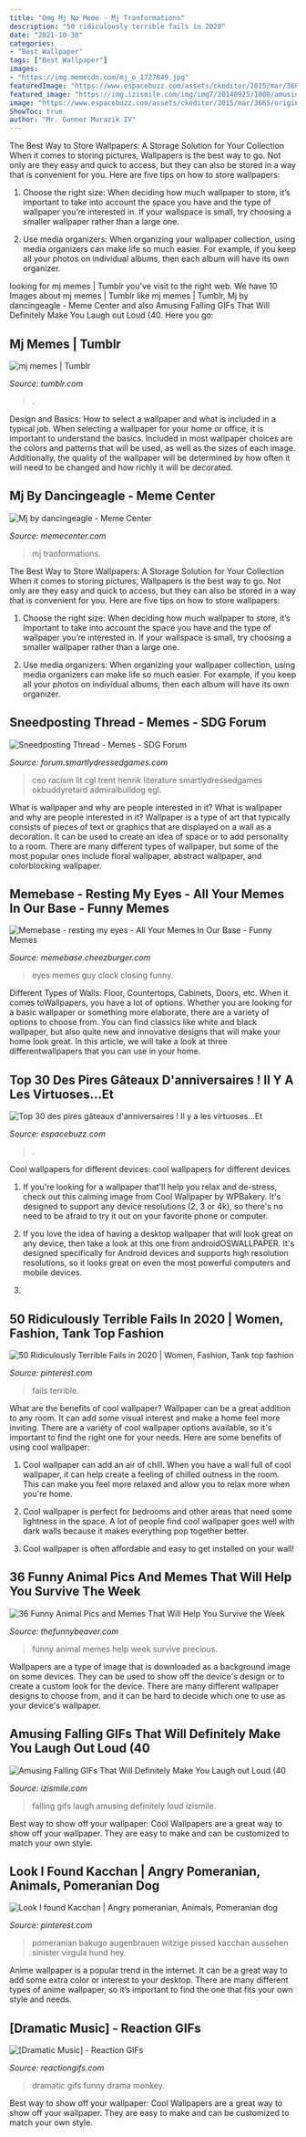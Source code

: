 ```yaml
---
title: "Omg Mj No Meme - Mj Tranformations"
description: "50 ridiculously terrible fails in 2020"
date: "2021-10-30"
categories:
- "Best Wallpaper"
tags: ["Best Wallpaper"]
images:
- "https://img.memecdn.com/mj_o_1727849.jpg"
featuredImage: "https://www.espacebuzz.com/assets/ckeditor/2015/mar/3665/originale/740_espacebuzz55127e33430a8.jpg"
featured_image: "https://img.izismile.com/img/img7/20140925/1000/amusing_falling_gifs_that_will_definitely_make_you_laugh_out_loud_19.gif"
image: "https://www.espacebuzz.com/assets/ckeditor/2015/mar/3665/originale/740_espacebuzz55127e33430a8.jpg"
ShowToc: true
author: "Mr. Gunner Murazik IV"
---
```



The Best Way to Store Wallpapers: A Storage Solution for Your Collection
When it comes to storing pictures, Wallpapers is the best way to go. Not only are they easy and quick to access, but they can also be stored in a way that is convenient for you. Here are five tips on how to store wallpapers:
1) Choose the right size: When deciding how much wallpaper to store, it’s important to take into account the space you have and the type of wallpaper you’re interested in. If your wallspace is small, try choosing a smaller wallpaper rather than a large one.

2) Use media organizers: When organizing your wallpaper collection, using media organizers can make life so much easier. For example, if you keep all your photos on individual albums, then each album will have its own organizer.

	

		
looking for mj memes | Tumblr you've visit to the right web. We have 10 Images about mj memes | Tumblr like mj memes | Tumblr, Mj by dancingeagle - Meme Center and also Amusing Falling GIFs That Will Definitely Make You Laugh out Loud (40. Here you go:
		
    
## Mj Memes | Tumblr

<img loading=lazy src="https://66.media.tumblr.com/c312439645936e868b7f64c18aa54f69/tumblr_pt7pogstvm1tfk5ogo10_500.jpg" onerror="this.onerror=null;this.src='https://tse2.mm.bing.net/th?id=OIP.Ct9eXV7CUGgwRld7o1T13QHaHa&amp;pid=15.1';" alt="mj memes | Tumblr">

_Source: tumblr.com_

>. 

	

Design and Basics: How to select a wallpaper and what is included in a typical job.
When selecting a wallpaper for your home or office, it is important to understand the basics. Included in most wallpaper choices are the colors and patterns that will be used, as well as the sizes of each image. Additionally, the quality of the wallpaper will be determined by how often it will need to be changed and how richly it will be decorated.

    
## Mj By Dancingeagle - Meme Center

<img loading=lazy src="https://img.memecdn.com/mj_o_1727849.jpg" onerror="this.onerror=null;this.src='https://tse4.mm.bing.net/th?id=OIP.8l_YTw-tDMV2a5205oyYAQHaHi&amp;pid=15.1';" alt="Mj by dancingeagle - Meme Center">

_Source: memecenter.com_

>mj tranformations. 

	

The Best Way to Store Wallpapers: A Storage Solution for Your Collection
When it comes to storing pictures, Wallpapers is the best way to go. Not only are they easy and quick to access, but they can also be stored in a way that is convenient for you. Here are five tips on how to store wallpapers:
1) Choose the right size: When deciding how much wallpaper to store, it’s important to take into account the space you have and the type of wallpaper you’re interested in. If your wallspace is small, try choosing a smaller wallpaper rather than a large one.

2) Use media organizers: When organizing your wallpaper collection, using media organizers can make life so much easier. For example, if you keep all your photos on individual albums, then each album will have its own organizer.

    
## Sneedposting Thread - Memes - SDG Forum

<img loading=lazy src="https://cdn.smartlydressedgames.com/optimized/3X/c/7/c75dd117292018bc8c125cd353b10af7e8e6103f_2_1000x1000.jpeg" onerror="this.onerror=null;this.src='https://tse2.mm.bing.net/th?id=OIP.x_3GaK1ymxw-jIZ1O0zsiQHaHa&amp;pid=15.1';" alt="Sneedposting Thread - Memes - SDG Forum">

_Source: forum.smartlydressedgames.com_

>ceo racism lit cgl trent henrik literature smartlydressedgames okbuddyretard admiralbulldog egl. 

	

What is wallpaper and why are people interested in it?
What is wallpaper and why are people interested in it?
Wallpaper is a type of art that typically consists of pieces of text or graphics that are displayed on a wall as a decoration. It can be used to create an idea of space or to add personality to a room. There are many different types of wallpaper, but some of the most popular ones include floral wallpaper, abstract wallpaper, and colorblocking wallpaper.

    
## Memebase - Resting My Eyes - All Your Memes In Our Base - Funny Memes

<img loading=lazy src="https://i.chzbgr.com/original/9260679680/h963367C9/the-guy-closing-his-eyes-above-a-pic-of-the-guy-opening-his-eyes-again-and-the-clock-reading-820am" onerror="this.onerror=null;this.src='https://tse4.mm.bing.net/th?id=OIP.s57YMdg5TJtjRxoERVbzxQHaJM&amp;pid=15.1';" alt="Memebase - resting my eyes - All Your Memes In Our Base - Funny Memes">

_Source: memebase.cheezburger.com_

>eyes memes guy clock closing funny. 

	

Different Types of Walls: Floor, Countertops, Cabinets, Doors, etc.
When it comes toWallpapers, you have a lot of options. Whether you are looking for a basic wallpaper or something more elaborate, there are a variety of options to choose from. You can find classics like white and black wallpaper, but also quite new and innovative designs that will make your home look great. In this article, we will take a look at three differentwallpapers that you can use in your home.

    
## Top 30 Des Pires Gâteaux D&#039;anniversaires ! Il Y A Les Virtuoses...Et

<img loading=lazy src="https://www.espacebuzz.com/assets/ckeditor/2015/mar/3665/originale/740_espacebuzz55127e33430a8.jpg" onerror="this.onerror=null;this.src='https://tse4.mm.bing.net/th?id=OIP.w4dhTxZC8Pdro8TzVC-IMwHaE7&amp;pid=15.1';" alt="Top 30 des pires gâteaux d&#039;anniversaires ! Il y a les virtuoses...Et">

_Source: espacebuzz.com_

>. 

	

Cool wallpapers for different devices:
cool wallpapers for different devices 

1. If you're looking for a wallpaper that'll help you relax and de-stress, check out this calming image from Cool Wallpaper by WPBakery. It's designed to support any device resolutions (2, 3 or 4k), so there's no need to be afraid to try it out on your favorite phone or computer.

2. If you love the idea of having a desktop wallpaper that will look great on any device, then take a look at this one from androidOSWALLPAPER. It's designed specifically for Android devices and supports high resolution resolutions, so it looks great on even the most powerful computers and mobile devices.

3.

    
## 50 Ridiculously Terrible Fails In 2020 | Women, Fashion, Tank Top Fashion

<img loading=lazy src="https://i.pinimg.com/736x/87/74/76/877476f2eb6f4eb3e3fc542043a9e5b3.jpg" onerror="this.onerror=null;this.src='https://tse4.mm.bing.net/th?id=OIP.s73jnUtjTf1FTNJL5UCuSAHaLG&amp;pid=15.1';" alt="50 Ridiculously Terrible Fails in 2020 | Women, Fashion, Tank top fashion">

_Source: pinterest.com_

>fails terrible. 

	

What are the benefits of cool wallpaper?
Wallpaper can be a great addition to any room. It can add some visual interest and make a home feel more inviting. There are a variety of cool wallpaper options available, so it's important to find the right one for your needs. Here are some benefits of using cool wallpaper: 
1. Cool wallpaper can add an air of chill. When you have a wall full of cool wallpaper, it can help create a feeling of chilled outness in the room. This can make you feel more relaxed and allow you to relax more when you're home. 

2. Cool wallpaper is perfect for bedrooms and other areas that need some lightness in the space. A lot of people find cool wallpaper goes well with dark walls because it makes everything pop together better. 

3. Cool wallpaper is often affordable and easy to get installed on your wall!

    
## 36 Funny Animal Pics And Memes That Will Help You Survive The Week

<img loading=lazy src="https://i2.wp.com/thefunnybeaver.com/wp-content/uploads/2019/05/funny-chickens-hello.jpg?resize=564%2C876" onerror="this.onerror=null;this.src='https://tse3.mm.bing.net/th?id=OIP.d9a9h6MzenCHH5tWEMID5gHaLg&amp;pid=15.1';" alt="36 Funny Animal Pics and Memes That Will Help You Survive the Week">

_Source: thefunnybeaver.com_

>funny animal memes help week survive precious. 

	

Wallpapers are a type of image that is downloaded as a background image on some devices. They can be used to show off the device's design or to create a custom look for the device. There are many different wallpaper designs to choose from, and it can be hard to decide which one to use as your device's wallpaper.

    
## Amusing Falling GIFs That Will Definitely Make You Laugh Out Loud (40

<img loading=lazy src="https://img.izismile.com/img/img7/20140925/1000/amusing_falling_gifs_that_will_definitely_make_you_laugh_out_loud_19.gif" onerror="this.onerror=null;this.src='https://tse1.mm.bing.net/th?id=OIP.EoDTqcJ8Zkd4gN5xtPSr3gHaGY&amp;pid=15.1';" alt="Amusing Falling GIFs That Will Definitely Make You Laugh out Loud (40">

_Source: izismile.com_

>falling gifs laugh amusing definitely loud izismile. 

	

Best way to show off your wallpaper:
Cool Wallpapers are a great way to show off your wallpaper. They are easy to make and can be customized to match your own style.

    
## Look I Found Kacchan | Angry Pomeranian, Animals, Pomeranian Dog

<img loading=lazy src="https://i.pinimg.com/736x/b4/66/f5/b466f592cb06fdf85a2604003ff196bf.jpg" onerror="this.onerror=null;this.src='https://tse1.mm.bing.net/th?id=OIP.sjVb8GijEfjUcHl2Yb_LfgHaHZ&amp;pid=15.1';" alt="Look I found Kacchan | Angry pomeranian, Animals, Pomeranian dog">

_Source: pinterest.com_

>pomeranian bakugo augenbrauen witzige pissed kacchan aussehen sinister virgula hund hey. 

	

Anime wallpaper is a popular trend in the internet. It can be a great way to add some extra color or interest to your desktop. There are many different types of anime wallpaper, so it’s important to find the one that fits your own style and needs.

    
## [Dramatic Music] - Reaction GIFs

<img loading=lazy src="http://www.reactiongifs.com/r/2013/11/dramatic.gif" onerror="this.onerror=null;this.src='https://tse1.mm.bing.net/th?id=OIP.nuvknUSVAcPxcBzeSKGVaQHaGh&amp;pid=15.1';" alt="[Dramatic Music] - Reaction GIFs">

_Source: reactiongifs.com_

>dramatic gifs funny drama monkey. 

	

Best way to show off your wallpaper:
Cool Wallpapers are a great way to show off your wallpaper. They are easy to make and can be customized to match your own style.

